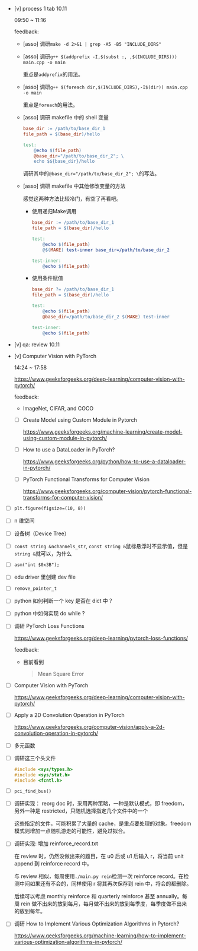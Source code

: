 * [v] process 1 tab 10.11

    09:50 ~ 11:16

    feedback:

    * [asso] 调研`make -d 2>&1 | grep -A5 -B5 "INCLUDE_DIRS"`
    
    * [asso] 调研`g++ $(addprefix -I,$(subst :, ,$(INCLUDE_DIRS))) main.cpp -o main`

        重点是`addprefix`的用法。

    * [asso] 调研`g++ $(foreach dir,$(INCLUDE_DIRS),-I$(dir)) main.cpp -o main`

        重点是`foreach`的用法。

    * [asso] 调研 makefile 中的 shell 变量

        ```makefile
        base_dir := /path/to/base_dir_1
        file_path = $(base_dir)/hello

        test:
        	@echo $(file_path)
        	@base_dir="/path/to/base_dir_2"; \
        	echo $${base_dir}/hello
        ```

        调研其中的`@base_dir="/path/to/base_dir_2"; \`的写法。

    * [asso] 调研 makefile 中其他修改变量的方法

        感觉这两种方法比较冷门，有空了再看吧。

        * 使用递归Make调用

            ```makefile
            base_dir := /path/to/base_dir_1
            file_path = $(base_dir)/hello

            test:
            	@echo $(file_path)
            	@$(MAKE) test-inner base_dir=/path/to/base_dir_2

            test-inner:
            	@echo $(file_path)
            ```

        * 使用条件赋值

            ```makefile
            base_dir ?= /path/to/base_dir_1
            file_path = $(base_dir)/hello

            test:
            	@echo $(file_path)
            	@base_dir=/path/to/base_dir_2 $(MAKE) test-inner

            test-inner:
            	@echo $(file_path)
            ```

* [v] qa: review 10.11

* [v] Computer Vision with PyTorch

    14:24 ~ 17:58

    <https://www.geeksforgeeks.org/deep-learning/computer-vision-with-pytorch/>

    feedback:

    * ImageNet, CIFAR, and COCO

    * [ ] Create Model using Custom Module in Pytorch

        <https://www.geeksforgeeks.org/machine-learning/create-model-using-custom-module-in-pytorch/>

    * [ ] How to use a DataLoader in PyTorch?

        <https://www.geeksforgeeks.org/python/how-to-use-a-dataloader-in-pytorch/>

    * [ ] PyTorch Functional Transforms for Computer Vision

        <https://www.geeksforgeeks.org/computer-vision/pytorch-functional-transforms-for-computer-vision/>

* [ ] `plt.figure(figsize=(10, 8))`

* [ ] n 维空间

* [ ] 设备树（Device Tree）

* [ ] `const string &nchannels_str`, `const string &`鼠标悬浮时不显示值，但是`string &`就可以，为什么

* [ ] `asm("int $0x3B");`

* [ ] edu driver 里创建 dev file

* [ ] `remove_pointer_t`

* [ ] python 如何判断一个 key 是否在 dict 中？

* [ ] python 中如何实现 do while ?

* [ ] 调研 PyTorch Loss Functions

    <https://www.geeksforgeeks.org/deep-learning/pytorch-loss-functions/>

    feedback:

    * 目前看到

        > Mean Square Error

* [ ] Computer Vision with PyTorch

    <https://www.geeksforgeeks.org/deep-learning/computer-vision-with-pytorch/>

* [ ] Apply a 2D Convolution Operation in PyTorch

    <https://www.geeksforgeeks.org/computer-vision/apply-a-2d-convolution-operation-in-pytorch/>

* [ ] 多元函数

* [ ] 调研这三个头文件

    ```c
    #include <sys/types.h>
    #include <sys/stat.h>
    #include <fcntl.h>
    ```

* [ ] `pci_find_bus()`

* [ ] 调研实现： reorg doc 时，采用两种策略，一种是默认模式，即 freedom，另外一种是 restricted，只随机选择指定几个文件中的一个

    这些指定的文件，可能积累了大量的 cache，是重点要处理的对象。freedom 模式则增加一点随机游走的可能性，避免过拟合。

* [ ] 调研实现: 增加 reinforce_record.txt

    在 review 时，仍然没做出来的题目，在 u0 后或 u1 后输入 r，将当前 unit append 到 reinforce record 中。

    与 review 相似，每周使用`./main.py rein`检测一次 reinforce record。在检测中间如果还有不会的，同样使用 r 将其再次保存到 rein 中，将会的都删除。

    后续可以考虑 monthly reinforce 和 quarterly reinforce 甚至 annually。每周 rein 做不出来的放到每月，每月做不出来的放到每季度，每季度做不出来的放到每年。

* [ ] 调研 How to Implement Various Optimization Algorithms in Pytorch?

    <https://www.geeksforgeeks.org/machine-learning/how-to-implement-various-optimization-algorithms-in-pytorch/>